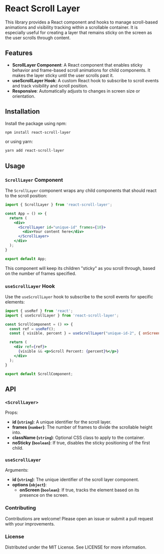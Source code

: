 # React Scroll Layer

This library provides a React component and hooks to manage scroll-based animations and visibility tracking within a scrollable container. It is especially useful for creating a layer that remains sticky on the screen as the user scrolls through content.

## Features

- **ScrollLayer Component**: A React component that enables sticky behavior and frame-based scroll animations for child components. It makes the layer sticky until the user scrolls past it.
- **useScrollLayer Hook**: A custom React hook to subscribe to scroll events and track visibility and scroll position.
- **Responsive**: Automatically adjusts to changes in screen size or orientation.

## Installation

Install the package using npm:

```bash
npm install react-scroll-layer
```

or using yarn:

```bash
yarn add react-scroll-layer
```

## Usage

### `ScrollLayer` Component

The `ScrollLayer` component wraps any child components that should react to the scroll position:

```jsx
import { ScrollLayer } from 'react-scroll-layer';

const App = () => {
  return (
    <div>
      <ScrollLayer id="unique-id" frames={10}>
        <div>Your content here</div>
      </ScrollLayer>
    </div>
  );
}

export default App;
```

This component will keep its children "sticky" as you scroll through, based on the number of frames specified.

### `useScrollLayer` Hook

Use the `useScrollLayer` hook to subscribe to the scroll events for specific elements:

```jsx
import { useRef } from 'react';
import { useScrollLayer } from 'react-scroll-layer';

const ScrollComponent = () => {
  const ref = useRef();
  const { visible, percent } = useScrollLayer("unique-id-2", { onScreen: true });

  return (
    <div ref={ref}>
      {visible && <p>Scroll Percent: {percent}%</p>}
    </div>
  );
}

export default ScrollComponent;

```

## API
### `<ScrollLayer>`

Props:

- **id (`string`)**: A unique identifier for the scroll layer.
- **frames (`number`)**: The number of frames to divide the scrollable height into.
- **className (`string`)**: Optional CSS class to apply to the container.
- **noSticky (`boolean`)**: If true, disables the sticky positioning of the first child.

### `useScrollLayer`

Arguments:

- **id (`string`)**: The unique identifier of the scroll layer component.
- **options (`object`)**:
  - **onScreen (`boolean`)**: If true, tracks the element based on its presence on the screen.

### Contributing

Contributions are welcome! Please open an issue or submit a pull request with your improvements.

### License

Distributed under the MIT License. See LICENSE for more information.
